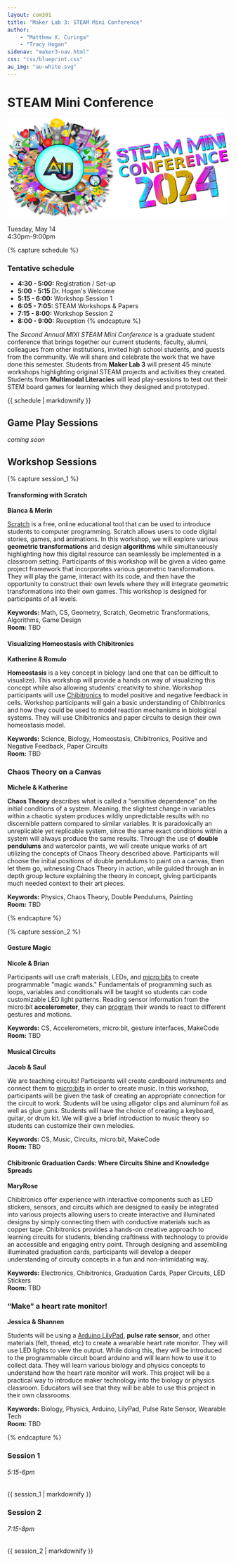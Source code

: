 ```yaml
---
layout: com301
title: "Maker Lab 3: STEAM Mini Conference"
author:
    - "Matthew X. Curinga"
    - "Tracy Hogan"
sidenav: "maker3-nav.html"
css: "css/blueprint.css"
au_img: "au-white.svg"
---
```


<i class="bi bi-award"></i> STEAM Mini Conference
====================================================
<img src="img/steam-mini2.png" class="img-fluid" alt="STEAM Mini Conference 2">

<p class="fw-bold fs-1">
<i class="bi bi-calendar-heart-fill"></i> Tuesday, May 14<br>
4:30pm-9:00pm
</p>

{% capture schedule %}
### Tentative schedule

- **4:30 - 5:00:** Registration / Set-up
- **5:00 - 5:15** Dr. Hogan's Welcome
- **5:15 - 6:00:** Workshop Session 1
- **6:05 - 7:05:** STEAM Workshops & Papers
- **7:15 - 8:00:** Workshop Session 2
- **8:00 - 9:00:** Reception
{% endcapture %}


<div class="row">
<div class="col-md-6 col-xl-8">
<p class="lead">
The <i>Second Annual MIXI STEAM Mini Conference</i> is a graduate student conference
that brings together our current students,
faculty, alumni, colleagues from other institutions, invited high school students,
and guests from the community. We will share and celebrate the work that we have
done this semester. Students from <b>Maker Lab 3</b> will present 45 minute workshops
highlighting original STEAM projects and activities they created. Students from
<b>Multimodal Literacies</b> will lead play-sessions to test out their STEM
board games for learning which they designed and prototyped.
</p>
</div>
<div class="col-md-6 col-xl-4 border rounded bg-light p-2">
{{ schedule | markdownify }}
</div>
</div>

Game Play Sessions
------------------
_coming soon_


Workshop Sessions
-----------------

{% capture session_1 %}
#### Transforming with Scratch
**Bianca & Merin**

[Scratch](https://scratch.mit.edu) is a free, online educational tool that can be used to introduce students to computer programming. Scratch allows users to code digital stories, games, and animations. In this workshop, we will explore various **geometric transformations** and design **algorithms** while simultaneously highlighting how this digital resource can seamlessly be implemented in a classroom setting. Participants of this workshop will be given a video game project framework that incorporates various geometric transformations. They will play the game, interact with its code, and then have the opportunity to construct their own levels where they will integrate geometric transformations into their own games. This workshop is designed for participants of all levels.

**Keywords:** Math, CS, Geometry, Scratch, Geometric Transformations, Algorithms, Game Design\
**Room:** TBD

#### Visualizing Homeostasis with Chibitronics
**Katherine & Romulo**

**Homeostasis** is a key concept in biology (and one that can be difficult to visualize). This workshop will provide a hands on way of visualizing this concept while also allowing students’ creativity to shine. Workshop participants will use [Chibitronics](https://chibitronics.com/) to model positive and negative feedback in cells. Workshop participants will gain a basic understanding of Chibitronics and how they could be used to model reaction mechanisms in biological systems. They will use Chibitronics and paper circuits to design their own homeostasis model.

**Keywords:** Science, Biology, Homeostasis, Chibitronics, Positive and Negative Feedback, Paper Circuits\
**Room:** TBD

### Chaos Theory on a Canvas
**Michele & Katherine**

**Chaos Theory** describes what is called a “sensitive dependence” on the initial conditions of a system. Meaning, the slightest change in variables within a chaotic system produces wildly unpredictable results with no discernible pattern compared to similar variables. It is paradoxically an unreplicable yet replicable system, since the same exact conditions within a system will always produce the same results. Through the use of **double pendulums** and watercolor paints, we will create unique works of art utilizing the concepts of Chaos Theory described above. Participants will choose the initial positions of double pendulums to paint on a canvas, then let them go, witnessing Chaos Theory in action, while guided through an in depth group lecture explaining the theory in concept, giving participants much needed context to their art pieces. 

**Keywords:** Physics, Chaos Theory, Double Pendulums, Painting\
**Room:** TBD

{% endcapture %}

{% capture session_2 %}

#### Gesture Magic
**Nicole & Brian**

Participants will use craft materials, LEDs, and [micro:bits](https://microbit.org/) to create programmable "magic wands." Fundamentals of programming such as loops, variables and conditionals will be taught so students can code customizable LED light patterns. Reading sensor information from the micro:bit **accelerometer**, they can [program](https://makecode.microbit.org/) their wands to react to different gestures and motions.

**Keywords:** CS, Accelerometers, micro:bit, gesture interfaces, MakeCode\
**Room:** TBD

#### Musical Circuits
**Jacob & Saul**

We are teaching circuits! Participants will create cardboard instruments and connect them to [micro:bits](https://microbit.org/) in order to create music. In this workshop, participants will be given the task of creating an appropriate connection for the circuit to work. Students will be using alligator clips and aluminum foil as well as glue guns. Students will have the choice of creating a keyboard, guitar, or drum kit. We will give a brief introduction to music theory so students can customize their own melodies.

**Keywords:** CS, Music, Circuits, micro:bit, MakeCode\
**Room:** TBD

#### Chibitronic Graduation Cards: Where Circuits Shine and Knowledge Spreads
**MaryRose**

Chibitronics offer experience with interactive components such as LED stickers, sensors, and circuits which are designed to easily be integrated into various projects allowing users to create interactive and illuminated designs by simply connecting them with conductive materials such as copper tape. Chibitronics provides a hands-on creative approach to learning circuits for students, blending craftiness with technology to provide an accessible and engaging entry point. Through designing and assembling illuminated graduation cards, participants will develop a deeper understanding of circuity concepts in a fun and non-intimidating way.

**Keywords:** Electronics, Chibitronics, Graduation Cards, Paper Circuits, LED Stickers\
**Room:** TBD

### “Make” a heart rate monitor! 
**Jessica & Shannen**

Students will be using a [Arduino LilyPad](https://docs.arduino.cc/retired/boards/lilypad-arduino-main-board/), **pulse rate sensor**, and other materials (felt, thread, etc) to create a wearable heart rate monitor. They will use LED lights to view the output. While doing this, they will be introduced to the programmable circuit board arduino and will learn how to use it to collect data. They will learn various biology and physics concepts to understand how the heart rate monitor will work. This project will be a practical way to introduce maker technology into the biology or physics classroom. Educators will see that they will be able to use this project in their own classrooms.

**Keywords:** Biology, Physics, Arduino, LilyPad, Pulse Rate Sensor, Wearable Tech\
**Room:** TBD


{% endcapture %}


<div class="row mt-4 p-4">
<div class="col-md-6">
<h3>Session 1</h3>
<h6 class="text-muted">5:15-6pm</h6>

{{ session_1 | markdownify }}
</div>

<div class="col-md-6">
<h3>Session 2</h3>
<h6 class="text-muted">7:15-8pm</h6>

{{ session_2 | markdownify }}
</div>

</div>




